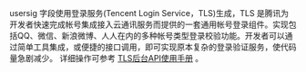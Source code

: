 usersig 字段使用登录服务(Tencent Login Service，TLS)生成，TLS 是腾讯为开发者快速完成帐号集成接入云通讯服务而提供的一套通用帐号登录组件。实现包括QQ、微信、新浪微博、人人在内的多种帐号类型登录校验功能。开发者可以通过简单工具集成，或便捷的接口调用，即可实现原本复杂的登录验证服务，使代码量急剧减少。
详细操作可参考 [TLS后台API使用手册](https://www.tce.fsphere.cn/document/product/269/1510) 。
